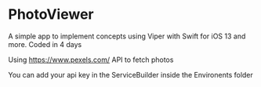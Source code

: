 # PhotoViewer
A simple app to implement concepts using Viper with Swift for iOS 13 and more. Coded in 4 days

Using https://www.pexels.com/ API to fetch photos

You can add your api key in the ServiceBuilder inside the Environents folder
